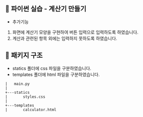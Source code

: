 ## 🧮 파이썬 실습 - 계산기 만들기
* 추가기능
1. 화면에 계산기 모양을 구현하여 버튼 입력으로 입력하도록 하였습니다.
2. 계산과 관련된 항목 외에는 입력하지 못하도록 하였습니다. 
  
## 📁 패키지 구조
* statics 폴더에 css 파일을 구분하였습니다.
* templates 폴더에 html 파일을 구분하였습니다.
```
|   main.py
|
+---statics
|       styles.css
|
+---templates
|       calculator.html
```
